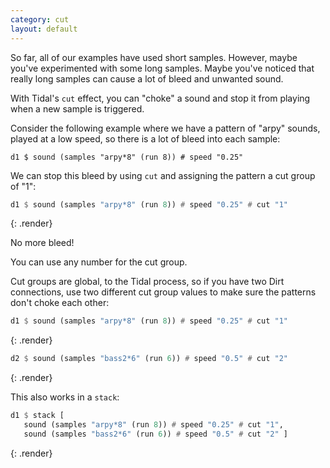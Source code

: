 ```yaml
---
category: cut
layout: default
---
```



So far, all of our examples have used short samples. However, maybe you've
experimented with some long samples. Maybe you've noticed that really long
samples can cause a lot of bleed and unwanted sound.

With Tidal's `cut` effect, you can "choke" a sound and stop it from playing
when a new sample is triggered.

Consider the following example where we have a pattern of "arpy" sounds,
played at a low speed, so there is a lot of bleed into each sample:

`d1 $ sound (samples "arpy*8" (run 8)) # speed "0.25"`

We can stop this bleed by using `cut` and assigning the pattern a cut group of
"1":

~~~haskell
d1 $ sound (samples "arpy*8" (run 8)) # speed "0.25" # cut "1"
~~~
{: .render}

No more bleed!

You can use any number for the cut group.

Cut groups are global, to the Tidal process, so if you have two Dirt connections,
use two different cut group values to make sure the patterns don't choke
each other:

~~~haskell
d1 $ sound (samples "arpy*8" (run 8)) # speed "0.25" # cut "1"
~~~
{: .render}
~~~haskell
d2 $ sound (samples "bass2*6" (run 6)) # speed "0.5" # cut "2"
~~~
{: .render}

This also works in a `stack`:

~~~haskell
d1 $ stack [
   sound (samples "arpy*8" (run 8)) # speed "0.25" # cut "1",
   sound (samples "bass2*6" (run 6)) # speed "0.5" # cut "2" ]
~~~
{: .render}
